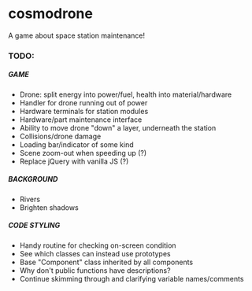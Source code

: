 # cosmodrone
A game about space station maintenance!

### TODO:

##### GAME
* Drone: split energy into power/fuel, health into material/hardware
* Handler for drone running out of power
* Hardware terminals for station modules
* Hardware/part maintenance interface
* Ability to move drone "down" a layer, underneath the station
* Collisions/drone damage
* Loading bar/indicator of some kind
* Scene zoom-out when speeding up (?)
* Replace jQuery with vanilla JS (?)

##### BACKGROUND
* Rivers
* Brighten shadows

##### CODE STYLING
* Handy routine for checking on-screen condition
* See which classes can instead use prototypes
* Base "Component" class inherited by all components
* Why don't public functions have descriptions?
* Continue skimming through and clarifying variable names/comments